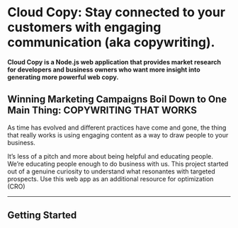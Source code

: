# Cloud Copy: Stay connected to your customers with engaging communication (aka copywriting).

**Cloud Copy is a Node.js web application that provides market research for developers and business owners who want more insight into generating more powerful web copy.**  

## Winning Marketing Campaigns Boil Down to One Main Thing: COPYWRITING THAT WORKS
As time has evolved and different practices have come and gone, the thing that really works is using engaging content as a way to draw people to your business.

It’s less of a pitch and more about being helpful and educating people. We’re educating people enough to do business with us.
This project started out of a genuine curiosity to understand what resonantes with targeted prospects. Use this web app as an additional resource for optimization (CRO)  

----
## Getting Started



